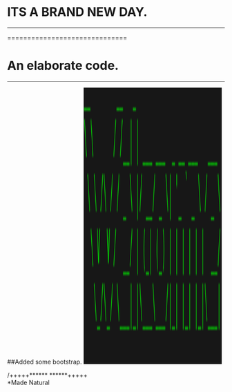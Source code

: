 # ITS A BRAND NEW DAY.
******************************
==============================


An elaborate code.
==============================
******************************

##Added some bootstrap.
<img src="img/welcome.png" width="320px" height="640px" />

/+++++******			  ******+++++\
			*Made Natural
